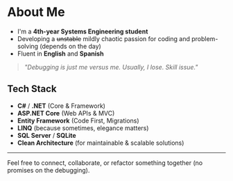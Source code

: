 # About Me
- I'm a **4th-year Systems Engineering student**
- Developing a ~~unstable~~ mildly chaotic passion for coding and problem-solving (depends on the day)
- Fluent in **English** and **Spanish**

> *"Debugging is just me versus me. Usually, I lose. Skill issue."*

## Tech Stack
- **C#** / **.NET** (Core & Framework)
- **ASP.NET Core** (Web APIs & MVC)
- **Entity Framework** (Code First, Migrations)
- **LINQ** (because sometimes, elegance matters)
- **SQL Server** / **SQLite**
- **Clean Architecture** (for maintainable & scalable solutions)

---

Feel free to connect, collaborate, or refactor something together (no promises on the debugging).

<!--
[LinkedIn](https://www.linkedin.com/in/francisco-rose-cerna-303439355/)  
**franciscorosecerna/Franciscorosecerna** is a ✨ _special_ ✨ repository because its `README.md` (this file) appears on your GitHub profile.

Here are some ideas to get you started:

- 🔭 I’m currently working on ...
- 🌱 I’m currently learning ...
- 👯 I’m looking to collaborate on ...
- 🤔 I’m looking for help with ...
- 💬 Ask me about ...
- 📫 How to reach me: ...
- 😄 Pronouns: ...
- ⚡ Fun fact: ...
-->
